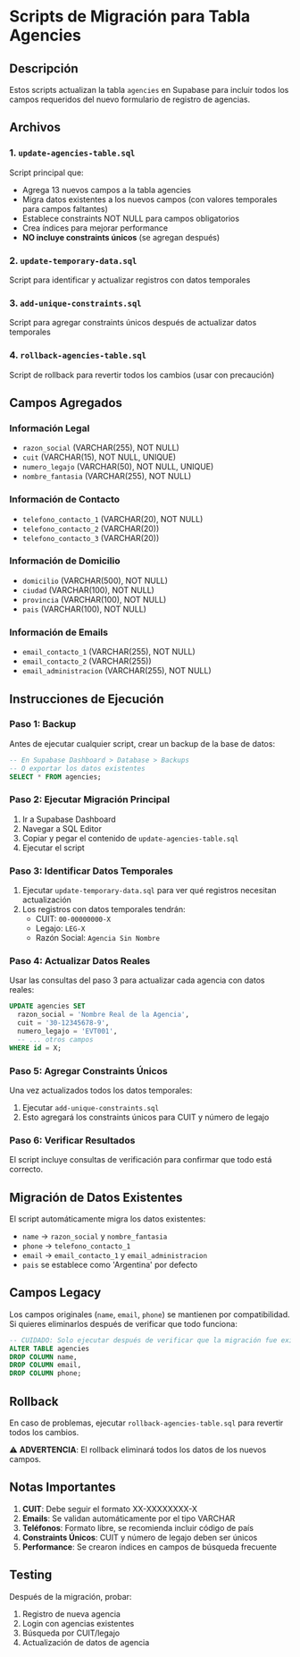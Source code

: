 # Scripts de Migración para Tabla Agencies

## Descripción

Estos scripts actualizan la tabla `agencies` en Supabase para incluir todos los campos requeridos del nuevo formulario de registro de agencias.

## Archivos

### 1. `update-agencies-table.sql`

Script principal que:

- Agrega 13 nuevos campos a la tabla agencies
- Migra datos existentes a los nuevos campos (con valores temporales para campos faltantes)
- Establece constraints NOT NULL para campos obligatorios
- Crea índices para mejorar performance
- **NO incluye constraints únicos** (se agregan después)

### 2. `update-temporary-data.sql`

Script para identificar y actualizar registros con datos temporales

### 3. `add-unique-constraints.sql`

Script para agregar constraints únicos después de actualizar datos temporales

### 4. `rollback-agencies-table.sql`

Script de rollback para revertir todos los cambios (usar con precaución)

## Campos Agregados

### Información Legal

- `razon_social` (VARCHAR(255), NOT NULL)
- `cuit` (VARCHAR(15), NOT NULL, UNIQUE)
- `numero_legajo` (VARCHAR(50), NOT NULL, UNIQUE)
- `nombre_fantasia` (VARCHAR(255), NOT NULL)

### Información de Contacto

- `telefono_contacto_1` (VARCHAR(20), NOT NULL)
- `telefono_contacto_2` (VARCHAR(20))
- `telefono_contacto_3` (VARCHAR(20))

### Información de Domicilio

- `domicilio` (VARCHAR(500), NOT NULL)
- `ciudad` (VARCHAR(100), NOT NULL)
- `provincia` (VARCHAR(100), NOT NULL)
- `pais` (VARCHAR(100), NOT NULL)

### Información de Emails

- `email_contacto_1` (VARCHAR(255), NOT NULL)
- `email_contacto_2` (VARCHAR(255))
- `email_administracion` (VARCHAR(255), NOT NULL)

## Instrucciones de Ejecución

### Paso 1: Backup

Antes de ejecutar cualquier script, crear un backup de la base de datos:

```sql
-- En Supabase Dashboard > Database > Backups
-- O exportar los datos existentes
SELECT * FROM agencies;
```

### Paso 2: Ejecutar Migración Principal

1. Ir a Supabase Dashboard
2. Navegar a SQL Editor
3. Copiar y pegar el contenido de `update-agencies-table.sql`
4. Ejecutar el script

### Paso 3: Identificar Datos Temporales

1. Ejecutar `update-temporary-data.sql` para ver qué registros necesitan actualización
2. Los registros con datos temporales tendrán:
   - CUIT: `00-00000000-X`
   - Legajo: `LEG-X`
   - Razón Social: `Agencia Sin Nombre`

### Paso 4: Actualizar Datos Reales

Usar las consultas del paso 3 para actualizar cada agencia con datos reales:

```sql
UPDATE agencies SET
  razon_social = 'Nombre Real de la Agencia',
  cuit = '30-12345678-9',
  numero_legajo = 'EVT001',
  -- ... otros campos
WHERE id = X;
```

### Paso 5: Agregar Constraints Únicos

Una vez actualizados todos los datos temporales:

1. Ejecutar `add-unique-constraints.sql`
2. Esto agregará los constraints únicos para CUIT y número de legajo

### Paso 6: Verificar Resultados

El script incluye consultas de verificación para confirmar que todo está correcto.

## Migración de Datos Existentes

El script automáticamente migra los datos existentes:

- `name` → `razon_social` y `nombre_fantasia`
- `phone` → `telefono_contacto_1`
- `email` → `email_contacto_1` y `email_administracion`
- `pais` se establece como 'Argentina' por defecto

## Campos Legacy

Los campos originales (`name`, `email`, `phone`) se mantienen por compatibilidad. Si quieres eliminarlos después de verificar que todo funciona:

```sql
-- CUIDADO: Solo ejecutar después de verificar que la migración fue exitosa
ALTER TABLE agencies
DROP COLUMN name,
DROP COLUMN email,
DROP COLUMN phone;
```

## Rollback

En caso de problemas, ejecutar `rollback-agencies-table.sql` para revertir todos los cambios.

⚠️ **ADVERTENCIA**: El rollback eliminará todos los datos de los nuevos campos.

## Notas Importantes

1. **CUIT**: Debe seguir el formato XX-XXXXXXXX-X
2. **Emails**: Se validan automáticamente por el tipo VARCHAR
3. **Teléfonos**: Formato libre, se recomienda incluir código de país
4. **Constraints Únicos**: CUIT y número de legajo deben ser únicos
5. **Performance**: Se crearon índices en campos de búsqueda frecuente

## Testing

Después de la migración, probar:

1. Registro de nueva agencia
2. Login con agencias existentes
3. Búsqueda por CUIT/legajo
4. Actualización de datos de agencia

